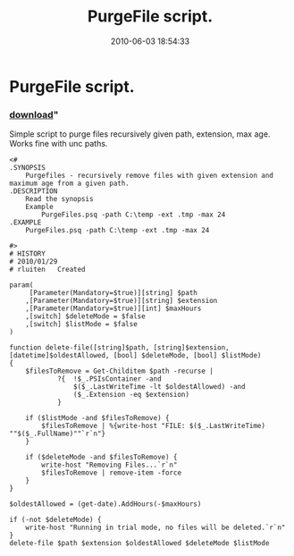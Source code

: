 ﻿---
pid:            1897
parent:         0
children:       
poster:         Bergle
title:          PurgeFile script.
date:           2010-06-03 18:54:33
format:         posh
---

# PurgeFile script.

### [download](1897.ps1)"

Simple script to purge files recursively given path, extension, max age.
Works fine with unc paths.


```posh
<#
.SYNOPSIS
	Purgefiles - recursively remove files with given extension and maximum age from a given path.
.DESCRIPTION
	Read the synopsis
	Example
		PurgeFiles.psq -path C:\temp -ext .tmp -max 24
.EXAMPLE
	PurgeFiles.psq -path C:\temp -ext .tmp -max 24

#>
# HISTORY
# 2010/01/29
# rluiten	Created

param(
	 [Parameter(Mandatory=$true)][string] $path
	,[Parameter(Mandatory=$true)][string] $extension
	,[Parameter(Mandatory=$true)][int] $maxHours
	,[switch] $deleteMode = $false
	,[switch] $listMode = $false
)

function delete-file([string]$path, [string]$extension, [datetime]$oldestAllowed, [bool] $deleteMode, [bool] $listMode)
{
	$filesToRemove = Get-Childitem $path -recurse |
			?{	!$_.PSIsContainer -and
				$($_.LastWriteTime -lt $oldestAllowed) -and
				($_.Extension -eq $extension)
			}
			
	if ($listMode -and $filesToRemove) {
		$filesToRemove | %{write-host "FILE: $($_.LastWriteTime) ""$($_.FullName)""`r`n"}
	}
	
	if ($deleteMode -and $filesToRemove) {
		write-host "Removing Files...`r`n"
		$filesToRemove | remove-item -force
	}
}

$oldestAllowed = (get-date).AddHours(-$maxHours)

if (-not $deleteMode) {
	write-host "Running in trial mode, no files will be deleted.`r`n"
}
delete-file $path $extension $oldestAllowed $deleteMode $listMode

```
